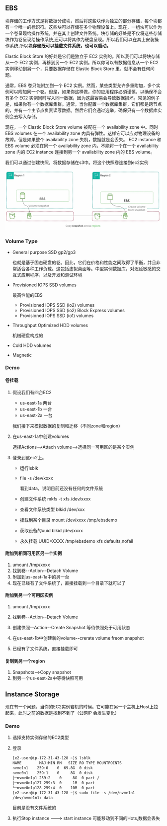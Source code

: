 ## EBS

块存储的工作方式是将数据分成块，然后将这些块作为独立的部分存储，每个块都有一个唯一的标识符。这些块可以存储在多个物理设备上。现在，一组块可以作为一个卷呈现给操作系统，并在其上创建文件系统。块存储的好处是不仅将这些存储块作为卷呈现给操作系统,还可以将其作为硬盘呈现。所以我们可以在其上安装操作系统.所以**块存储既可以挂载文件系统，也可以启动。**

Elastic Block Store 的好处是它们是独立于 EC2 实例的。所以我们可以将块存储从一个 EC2 实例，再移到另一个 EC2 实例。所以你可以有数据信息从一个 EC2 实例移动到另一个，只要数据存储在 Elastic Block Store 里，就不会有任何问题。

通常，EBS 卷只能附加到一个 EC2 实例。然而，某些类型允许多重附加，多个实例可以附加同一个卷。但是，如果你这样做，你的应用程序必須谨慎，以确保不会有多个 EC2 实例同时写入同一数据，因为这最容易会导致数据损坏。常见的例子是，如果你有一个数据库集群。通常，当你配置一个数据库集群，它们都是跨节点的，并有一个主节点负责读写数据。然后它们会通过选举，确保只有一个数据库实例会去写入存储。

现在，一个 Elastic Block Store volume 被配在一个 availability zone 中。同时EBS volumes 在一个 availability zone 内具有弹性。这样它可以应对物理设备的故障。但是如果整个 availability zone 失机，数据就是会丢失。
EC2 instance 和 EBS volume 必须在同一个 availability zone 内，不能将一个在一个 availability zone 内的 EC2 instance 连接到另一个 availability zone 内的 EBS volume。

我们可以通过创建快照，将数据存储在s3中。将这个快照卷连接到ec2实例

<img src="./img/企业微信截图_17400359899306.png" alt="企业微信截图_17400359899306" style="zoom:50%;" />

### Volume Type

+ General purpose SSD gp2/gp3

  也就是基于固态硬盘的卷。因此，它们在价格和性能之间取得了平衡，并且非常适合各种工作负载。这包括虚拟桌面等。中型实例数据库，对迟延敏感的交互式应用程序，以及开发和测试环境

+ Provisioned IOPS SSD volumes

  最高性能的EBS

  + Provisioned IOPS SSD (io2) volumes
  + Provisioned IOPS SSD (io2) Block Express volumes
  + Provisioned IOPS SSD (io1) volumes

+ Throughput Optimized HDD volumes

  机械硬盘构成的

+ Cold HDD volumes

+ Magnetic

### Demo

#### 卷挂载

1. 假设我们有四台EC2

   + us-east-1a 两台
   + us-east-1b 一台
   + us-east-2a 一台

   我们接下来模拟数据的复制和迁移（不同zone和region）

2. 在us-east-1a中创建volumes

   选择Actions-->Attach volume-->选择同一可用区的是某个实例

3. 登录到这ec2上。

   + 运行lsblk

   + file -s  /dev/xxxx

     看到data，说明目前还没有任何的文件系统

   + 创建文件系统 mkfs  -t  xfs  /dev/xxxx
   + 查看文件系统类型 blkid  /dev/xxx
   + 挂载到某个目录 mount /dev/xxxx   /tmp/ebsdemo
   + 获取设备的uuid blkid /dev/xxxx
   + 永久挂载  UUID=XXXX   /tmp/ebsdemo   xfs   defaults,nofail

#### 附加到相同可用区另一个实例

1. umount  /tmp/xxxx
2. 找到卷--Action--Detach Volume 
3. 附加到us-east-1a中的另一台
4. 现在已经有了文件系统了，直接挂载到一个目录下就可以了

#### 附加到另一个可用区实例

1. umount  /tmp/xxxx
2. 找到卷--Action--Detach Volume 

3. 创建快照--Action--Create Snapshot.等待快照处于可用状态
4. 在us-east-1b中创建新的volume--crerate  volume freom snapshot
5. 已经有了文件系统，直接挂载即可

#### 复制到另一个region

1. Snapshots-->Copy snapshot 
2. 到另一个us-east-2a中等待快照可用

## Instance Storage

现在有一个问题，当你的EC2实例宕机的时候。它可能在另一个主机上Host上拉起来，此时之前的数据是找到不到了（公网IP 会发生变化）

### Demo

1. 选择支持实例存储的EC2类型

2. 登录

   ```
   [e2-user@ip-172-31-43-128 ~]$ lsblk  
   NAME        MAJ:MIN RM   SIZE RO TYPE MOUNTPOINTS  
   nvme1n1    259:0    0  69.8G  0 disk  
   nvme0n1    259:1    0     8G  0 disk  
   ├─nvme0n1p1 259:2    0     8G  0 part /  
   ├─nvme0n1p127 259:3  0     1M  0 part  
   └─nvme0n1p128 259:4  0    10M  0 part  
   [e2-user@ip-172-31-43-128 ~]$ sudo file -s /dev/nvme1n1  
   /dev/nvme1n1: data
   ```

   目前是没有文件系统的

3. 执行Stop instance ---> start instance 可能移动到不同的Hots,数据会丢失